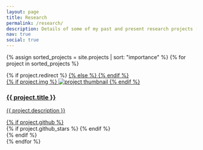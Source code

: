```yaml
---
layout: page
title: Research
permalink: /research/
description: Details of some of my past and present research projects (still in the process of updating)
nav: true
social: true
---
```


<div class="projects grid">

  {% assign sorted_projects = site.projects | sort: "importance" %}
  {% for project in sorted_projects %}
    <div class="grid-item">
      {% if project.redirect %}
        <a href="{{ project.redirect }}" target="_blank">
      {% else %}
        <a href="{{ project.url | relative_url }}">
      {% endif %}
        <div class="card hoverable ml-2 mr-2">
          {% if project.img %}
            <img src="{{ project.img | relative_url }}" alt="project thumbnail">
          {% endif %}
          <div class="card-body">
            <h3 class="card-title">{{ project.title }}</h3>
            <p class="card-text">{{ project.description }}</p>
            <div class="row ml-1 mr-1 p-0">
              {% if project.github %}
                <div class="github-icon">
                  <div class="icon" data-toggle="tooltip" title="Code Repository">
                    <a href="{{ project.github }}" target="_blank"><i class="fab fa-github gh-icon"></i></a>
                  </div>
                  {% if project.github_stars %}
                    <span class="stars" data-toggle="tooltip" title="GitHub Stars">
                      <i class="fas fa-star"></i>
                      <span id="{{ project.github_stars }}-stars"></span>
                    </span>
                  {% endif %}
                </div>
              {% endif %}
            </div>
          </div>
        </div>
      </a>
    </div>
  {% endfor %}

</div>
